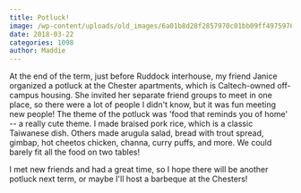 ```yaml
---
title: Potluck!
image: /wp-content/uploads/old_images/6a01b8d28f2857970c01bb09ff4975970d-pi.jpg
date: 2018-03-22
categories: 1098
author: Maddie
---
```


At the end of the term, just before Ruddock interhouse, my friend Janice organized a potluck at the Chester apartments, which is Caltech-owned off-campus housing. She invited her separate friend groups to meet in one place, so there were a lot of people I didn't know, but it was fun meeting new people!
The theme of the potluck was 'food that reminds you of home' -- a really cute theme. I made braised pork rice, which is a classic Taiwanese dish. Others made arugula salad, bread with trout spread, gimbap, hot cheetos chicken, channa, curry puffs, and more. We could barely fit all the food on two tables!

I met new friends and had a great time, so I hope there will be another potluck next term, or maybe I'll host a barbeque at the Chesters!
